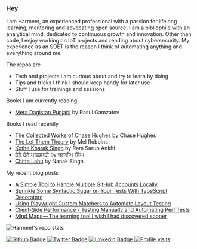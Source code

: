 ### Hey
I am Harmeet, an experienced professional with a passion for lifelong learning, mentoring and advocating open source, I am a bibliophile with an analytical mind, dedicated to continuous growth and innovation. Other than code, I enjoy working on IoT projects and reading about cybersecurity. My experience as an SDET is the reason I think of automating anything and everything around me.

The repos are
- Tech and projects I am curious about and try to learn by doing
- Tips and tricks I think I should keep handy for later use
- Stuff I use for trainings and sessions

Books I am currently reading

<!-- GOODREADS-LIST:START -->
- [Mera Dagistan Punjabi](https://www.goodreads.com/review/show/7561347386?utm_medium=api&utm_source=rss) by Rasul Gamzatov
<!-- GOODREADS-LIST:END -->

Books I read recently
<!-- GOODREADS-LIST-READ:START -->
- [The Collected Works of Chase Hughes](https://www.goodreads.com/review/show/7134655266?utm_medium=api&utm_source=rss) by Chase     Hughes
- [The Let Them Theory](https://www.goodreads.com/review/show/7605347773?utm_medium=api&utm_source=rss) by Mel Robbins
- [Kothe Kharak Singh](https://www.goodreads.com/review/show/7561342749?utm_medium=api&utm_source=rss) by Ram Sarup Ankhi
- [ਹੰਨੈ ਹੰਨੈ ਪਾਤਸ਼ਾਹੀ](https://www.goodreads.com/review/show/7561308250?utm_medium=api&utm_source=rss) by ਜਗਦੀਪ ਸਿੰਘ
- [Chitta Lahu](https://www.goodreads.com/review/show/7561311496?utm_medium=api&utm_source=rss) by Nanak Singh
<!-- GOODREADS-LIST-READ:END -->

My recent blog posts
<!-- BLOG-POST-LIST:START -->
 - [A Simple Tool to Handle Multiple GitHub Accounts Locally](https://hrmeet.medium.com/a-simple-tool-to-handle-multiple-github-accounts-locally-0b56010394e1?source=rss-71709fd0e3dd------2)
 - [Sprinkle Some Syntactic Sugar on Your Tests With TypeScript Decorators](https://javascript.plainenglish.io/sprinkle-some-syntactic-sugar-on-your-tests-with-typescript-decorators-e2984460760b?source=rss-71709fd0e3dd------2)
 - [Using Playwright Custom Matchers to Automate Layout Testing](https://hrmeet.medium.com/using-playwright-custom-matchers-to-automate-layout-testing-be8fa0063ebd?source=rss-71709fd0e3dd------2)
 - [Client-Side Performance - Testing Manually and Automating Perf Tests](https://hrmeet.medium.com/client-side-performance-testing-manually-and-automating-perf-tests-bb1e7f20a8c4?source=rss-71709fd0e3dd------2)
 - [Mind Maps — The learning tool I wish I had discovered sooner](https://hrmeet.medium.com/mind-maps-the-learning-tool-i-wish-i-had-discovered-sooner-f3bcde67f3f1?source=rss-71709fd0e3dd------2)<!-- BLOG-POST-LIST:END -->

![Harmeet's repo stats](https://github-readme-stats.vercel.app/api?username=hrmeetsingh&theme=github_dark&show_icons=true)

[![Github Badge](https://img.shields.io/badge/-hrmeetsingh-blue?style=for-the-badge&logo=Github&link=https://github.com/hrmeetsingh/)](https://github.com/hrmeetsingh/) 
[![Twitter Badge](http://img.shields.io/badge/-@ErHarmeet-blue?style=for-the-badge&logo=x&logoColor=white&link=https://twitter.com/ErHarmeet)](https://twitter.com/ErHarmeet) 
[![Linkedin Badge](https://img.shields.io/badge/-hrmeetsingh-blue?style=for-the-badge&logo=Linkedin&logoColor=white&link=https://www.linkedin.com/in/hrmeetsingh/)](https://www.linkedin.com/in/hrmeetsingh/)
[![Profile visits](https://komarev.com/ghpvc/?username=hrmeetsingh&label=Profile%20views&color=0e75b6&style=for-the-badge)](https://komarev.com/ghpvc/?username=hrmeetsingh&label=Profile%20views&color=0e75b6&style=for-the-badge)

